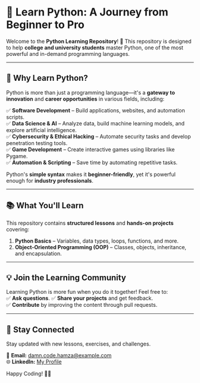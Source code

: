 # 🐍 Learn Python: A Journey from Beginner to Pro

Welcome to the **Python Learning Repository**! 🚀 This repository is designed to help **college and university students** master Python, one of the most powerful and in-demand programming languages.

---

## 🎯 Why Learn Python?

Python is more than just a programming language—it's a **gateway to innovation** and **career opportunities** in various fields, including:

✅ **Software Development** – Build applications, websites, and automation scripts.  
✅ **Data Science & AI** – Analyze data, build machine learning models, and explore artificial intelligence.  
✅ **Cybersecurity & Ethical Hacking** – Automate security tasks and develop penetration testing tools.  
✅ **Game Development** – Create interactive games using libraries like Pygame.  
✅ **Automation & Scripting** – Save time by automating repetitive tasks.  

Python's **simple syntax** makes it **beginner-friendly**, yet it's powerful enough for **industry professionals**.  

---

## 📚 What You'll Learn

This repository contains **structured lessons** and **hands-on projects** covering:

1. **Python Basics** – 
        Variables, 
        data types, 
        loops, 
        functions, 
        and more.
2. **Object-Oriented Programming (OOP)** – 
        Classes, 
        objects, 
        inheritance, 
        and encapsulation.  

---

## 💡 Join the Learning Community

Learning Python is more fun when you do it together! Feel free to:  
✅ **Ask questions**.
✅ **Share your projects** and get feedback.  
✅ **Contribute** by improving the content through pull requests.  

---

## 📩 Stay Connected  

Stay updated with new lessons, exercises, and challenges.  

📧 **Email:** damn.code.hamza@example.com  
🌐 **LinkedIn:** [My Profile](https://www.linkedin.com/in/muhammad-hamza-hassaan-29920a25a/)  

Happy Coding! 🚀🐍  
